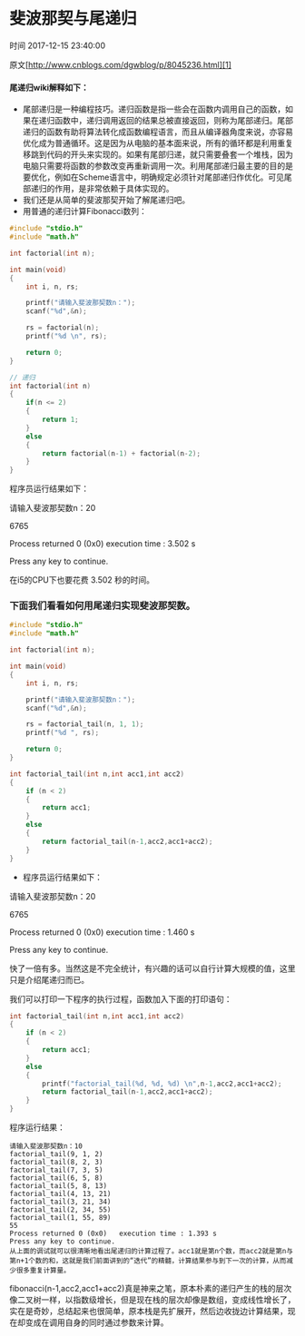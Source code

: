 # 斐波那契与尾递归

 时间 2017-12-15 23:40:00  

原文[http://www.cnblogs.com/dgwblog/p/8045236.html][1]


#### 尾递归wiki解释如下：

* 尾部递归是一种编程技巧。递归函数是指一些会在函数内调用自己的函数，如果在递归函数中，递归调用返回的结果总被直接返回，则称为尾部递归。尾部递归的函数有助将算法转化成函数编程语言，而且从编译器角度来说，亦容易优化成为普通循环。这是因为从电脑的基本面来说，所有的循环都是利用重复移跳到代码的开头来实现的。如果有尾部归递，就只需要叠套一个堆栈，因为电脑只需要将函数的参数改变再重新调用一次。利用尾部递归最主要的目的是要优化，例如在Scheme语言中，明确规定必须针对尾部递归作优化。可见尾部递归的作用，是非常依赖于具体实现的。
* 我们还是从简单的斐波那契开始了解尾递归吧。
* 用普通的递归计算Fibonacci数列：
```c
#include "stdio.h"
#include "math.h"

int factorial(int n);

int main(void)
{
    int i, n, rs;

    printf("请输入斐波那契数n：");
    scanf("%d",&n);

    rs = factorial(n);
    printf("%d \n", rs);

    return 0;
}

// 递归
int factorial(int n)
{
    if(n <= 2)
    {
        return 1;
    }
    else
    {
        return factorial(n-1) + factorial(n-2);
    }
}
```
程序员运行结果如下：

请输入斐波那契数n：20

6765

Process returned 0 (0x0) execution time : 3.502 s

Press any key to continue.

在i5的CPU下也要花费 3.502 秒的时间。

### 下面我们看看如何用尾递归实现斐波那契数。
```c
#include "stdio.h"
#include "math.h"

int factorial(int n);

int main(void)
{
    int i, n, rs;

    printf("请输入斐波那契数n：");
    scanf("%d",&n);

    rs = factorial_tail(n, 1, 1);
    printf("%d ", rs);

    return 0;
}

int factorial_tail(int n,int acc1,int acc2)
{
    if (n < 2)
    {
        return acc1;
    }
    else
    {
        return factorial_tail(n-1,acc2,acc1+acc2);
    }
}
```
* 程序员运行结果如下：

请输入斐波那契数n：20

6765

Process returned 0 (0x0) execution time : 1.460 s

Press any key to continue.

快了一倍有多。当然这是不完全统计，有兴趣的话可以自行计算大规模的值，这里只是介绍尾递归而已。

我们可以打印一下程序的执行过程，函数加入下面的打印语句：
```c
int factorial_tail(int n,int acc1,int acc2)
{
    if (n < 2)
    {
        return acc1;
    }
    else
    {
        printf("factorial_tail(%d, %d, %d) \n",n-1,acc2,acc1+acc2);
        return factorial_tail(n-1,acc2,acc1+acc2);
    }
}
```
程序运行结果：

    请输入斐波那契数n：10
    factorial_tail(9, 1, 2)
    factorial_tail(8, 2, 3)
    factorial_tail(7, 3, 5)
    factorial_tail(6, 5, 8)
    factorial_tail(5, 8, 13)
    factorial_tail(4, 13, 21)
    factorial_tail(3, 21, 34)
    factorial_tail(2, 34, 55)
    factorial_tail(1, 55, 89)
    55
    Process returned 0 (0x0)   execution time : 1.393 s
    Press any key to continue.
    从上面的调试就可以很清晰地看出尾递归的计算过程了。acc1就是第n个数，而acc2就是第n与第n+1个数的和，这就是我们前面讲到的“迭代”的精髓，计算结果参与到下一次的计算，从而减少很多重复计算量。

fibonacci(n-1,acc2,acc1+acc2)真是神来之笔，原本朴素的递归产生的栈的层次像二叉树一样，以指数级增长，但是现在栈的层次却像是数组，变成线性增长了，实在是奇妙，总结起来也很简单，原本栈是先扩展开，然后边收拢边计算结果，现在却变成在调用自身的同时通过参数来计算。


[1]: http://www.cnblogs.com/dgwblog/p/8045236.html

